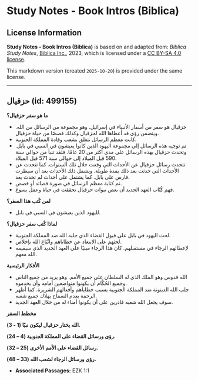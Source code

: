 # Study Notes - Book Intros (Biblica)

## License Information

**Study Notes - Book Intros (Biblica)** is based on and adapted from: _Biblica Study Notes_, [Biblica Inc.](https://www.biblica.com/), 2023, which is licensed under a [CC BY-SA 4.0 license](https://creativecommons.org/licenses/by-sa/4.0/legalcode.en).

This markdown version (created `2025-10-20`) is provided under the same license.



--------------------------------

## حزقيال (id: 499155)

**ما هو سفر حزقيال؟**

* حزقيال هو سفر من أسفار الأنبياء في إسرائيل. وهو مجموعة من الرسائل من الله. ويتضمن رؤى قد أعطاها الله لحزقيال وكذلك قصصًا من حياة حزقيال.
* كانت معظم الرسائل تتعلق بشعب وقادة المملكة الجنوبية.
* تم توجيه هذه الرسائل إلى مجموعة اليهود الذين كانوا يعيشون في السبي في بابل. وتحدث حزقيال بهذه الرسائل على مدى أكثر من 20 عامًا. فلقد تنبأ من حوالي سنة 590 قبل الميلاد إلى حوالي سنة 571 قبل الميلاد.
* تتحدث رسائل حزقيال عن الأحداث التي وقعت خلال تلك السنوات. كما تتحدث عن الأحداث التي حدثت بعد ذلك بمدة طويلة. ويشمل ذلك الأحداث بعد أن سيطرت فارس على بابل. كما يشتمل علي أحداث لم تحدث بعد.
* تم كتابة معظم الرسائل في صورة قصائد أو قصص.
* فهم كُتّاب العهد الجديد أن بعض نبوات حزقيال تحققت في حياة وعمل يسوع.

**لمن كُتب هذا السفر؟**

* لليهود الذين يعيشون في السبي في بابل.

**لماذا كُتب سفر حزقيال؟**

* لحث اليهود في بابل على قبول القضاء الذي جلبه الله ضد المملكة الجنوبية.
* لحثهم على الابتعاد عن خطاياهم واتِّبَاع الله بإخلاص.
* لإعطائهم الرجاء في مستقبلهم. كان هذا الرجاء مبنيًا على العهد الجديد الذي سيقيمه الله معهم.

**الأفكار الرئيسية**

* الله قدوس وهو الملك الذي له السلطان على جميع الأمم. وهو يريد من جميع الناس وجميع الحُكَّام أن يكونوا متواضعين أمامه وأن يخدموه.
* جلب الله الدينونة ضد المملكة الجنوبية بسبب خطاياهم وأفعالهم الشريرة. كما أظهر الرحمة بعدم السماح بهلاك جميع شعبه.
* سوف يجعل الله شعبه قادرين على أن يكونوا أمناء له من خلال العهد الجديد.

**مخطط السفر**

**الله يختار حزقيال ليكون نبيًا (1 \- 3\).**

**رؤى ورسائل القضاء على المملكة الجنوبية (4 – 24\).**

**رسائل القضاء على الأمم الأخرى (25 – 32\).**

**رؤى ورسائل الرجاء لشعب الله (33 – 48\).**

* **Associated Passages:** EZK 1:1

